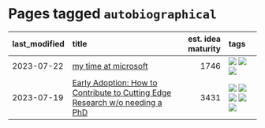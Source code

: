 # Pages tagged `autobiographical`

|last_modified|title|est. idea maturity|tags
|:---|:---|---:|:---|
|2023-07-22|[my time at microsoft](../my_time_at_microsoft.md)|1746|[![](https://img.shields.io/badge/tag-amazon-957448)](../tags/amazon.md) [![](https://img.shields.io/badge/tag-autobiographical-936135)](../tags/autobiographical.md) [![](https://img.shields.io/badge/tag-microsoft-deeba9)](../tags/microsoft.md)|
|2023-07-19|[Early Adoption: How to Contribute to Cutting Edge Research w/o needing a PhD](../early_adoption_and_fomo.md)|3431|[![](https://img.shields.io/badge/tag-autobiographical-936135)](../tags/autobiographical.md) [![](https://img.shields.io/badge/tag-career_advice-34720)](../tags/career_advice.md) [![](https://img.shields.io/badge/tag-early_adoption-db71cb)](../tags/early_adoption.md) [![](https://img.shields.io/badge/tag-mentoring-71e862)](../tags/mentoring.md) [![](https://img.shields.io/badge/tag-reddit-ad342b)](../tags/reddit.md)|